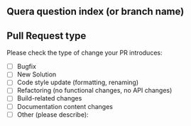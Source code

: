 <!--- Please provide a general summary of your changes in the title above -->

## Quera question index (or branch name)

<!-- For example quera question index in https://quera.org/problemset/280/ is 280. also we solve this problem in branch with name 280. -->

## Pull Request type

<!-- Please try to limit your pull request to one type; submit multiple pull requests if needed. -->

Please check the type of change your PR introduces:

- [ ] Bugfix
- [ ] New Solution
- [ ] Code style update (formatting, renaming)
- [ ] Refactoring (no functional changes, no API changes)
- [ ] Build-related changes
- [ ] Documentation content changes
- [ ] Other (please describe):